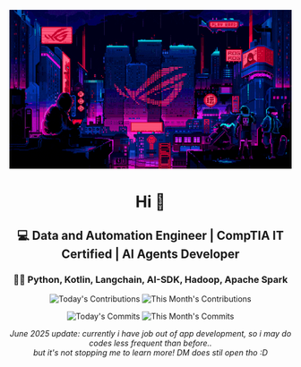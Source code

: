 <div align="center">
  
  ![Banner GIF](images/desktop-neon-gaming.gif)

  # Hi 👋

  ## 💻 Data and Automation Engineer | CompTIA IT Certified | AI Agents Developer

  ### 👩‍💻 Python, Kotlin, Langchain, AI-SDK, Hadoop, Apache Spark

  <!-- TODAY_CONTRIBUTIONS: 2 -->
  <!-- MONTH_CONTRIBUTIONS: 14 2025-10 -->
  ![Today's Contributions](https://img.shields.io/badge/Today's%20Contributions-2-purple)
  ![This Month's Contributions](https://img.shields.io/badge/This%20Month's%20Contributions-14-orange)

  <!-- TODAY_COMMITS: 2 -->
  <!-- MONTH_COMMITS: 11 2025-10 -->
  ![Today's Commits](https://img.shields.io/badge/Today's%20Commits-2-blue)
  ![This Month's Commits](https://img.shields.io/badge/This%20Month's%20Commits-11-green)
  
  *June 2025 update: currently i have job out of app development, so i may do codes less frequent than before..   
  but it's not stopping me to learn more! DM does stil open tho :D*
  
  
</div>
